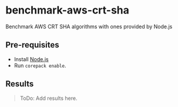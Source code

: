 # benchmark-aws-crt-sha

Benchmark AWS CRT SHA algorithms with ones provided by Node.js

## Pre-requisites

- Install [Node.js](https://nodejs.org/)
- Run `corepack enable`.

## Results

> ToDo: Add results here.
